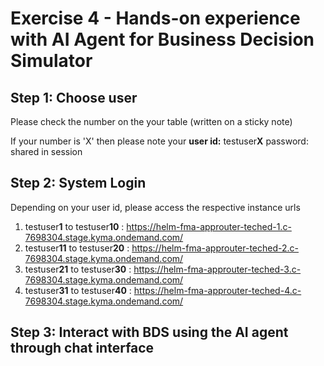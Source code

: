 # Exercise 4 - Hands-on experience with AI Agent for Business Decision Simulator

## Step 1: Choose user

Please check the number on the your table (written on a sticky note)

If your number is 'X' then please note your 
**user id:** testuser**X**
password: shared in session

## Step 2: System Login

Depending on your user id, please access the respective instance urls

1. testuser**1** to testuser**10** : https://helm-fma-approuter-teched-1.c-7698304.stage.kyma.ondemand.com/
2. testuser**11** to testuser**20** : https://helm-fma-approuter-teched-2.c-7698304.stage.kyma.ondemand.com/
3. testuser**21** to testuser**30** : https://helm-fma-approuter-teched-3.c-7698304.stage.kyma.ondemand.com/
4. testuser**31** to testuser**40** : https://helm-fma-approuter-teched-4.c-7698304.stage.kyma.ondemand.com/

## Step 3: Interact with BDS using the AI agent through chat interface
